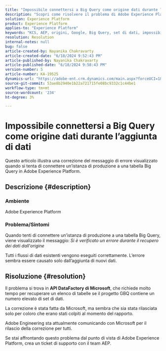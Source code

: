 ```yaml
---
title: "Impossibile connettersi a Big Query come origine dati durante l’aggiunta di dati"
description: "Scopri come risolvere il problema di Adobe Experience Platform, che impediva di collegare un’istanza di produzione a una tabella Big Query."
solution: Experience Platform
product: Experience Platform
applies-to: "Experience Platform"
keywords: "KCS, AEP, origini, Google, Big Query, set di dati, impossibile connettersi, origine dati, aggiunta dati, Adobe Experience Platform, FAQ"
resolution: Resolution
internal-notes: null
bug: false
article-created-by: Nayanika Chakravarty
article-created-date: "6/18/2024 9:52:43 PM"
article-published-by: Nayanika Chakravarty
article-published-date: "6/18/2024 9:58:43 PM"
version-number: 5
article-number: KA-19525
dynamics-url: "https://adobe-ent.crm.dynamics.com/main.aspx?forceUCI=1&pagetype=entityrecord&etn=knowledgearticle&id=96f3dd12-bd2d-ef11-840a-000d3a5b439f"
source-git-commit: 53ae8b2940e1b22a721715fe08bc9332c1c44be1
workflow-type: tm+mt
source-wordcount: '234'
ht-degree: 3%

---
```


# Impossibile connettersi a Big Query come origine dati durante l’aggiunta di dati


Questo articolo illustra una correzione del messaggio di errore visualizzato quando si tenta di connettere un’istanza di produzione a una tabella Big Query in Adobe Experience Platform.

## Descrizione {#description}


### Ambiente

Adobe Experience Platform

### <b>Problema/Sintomi</b>

Quando tenti di connettere un’istanza di produzione a una tabella Big Query, viene visualizzato il messaggio:<b> </b>*Si è verificato un errore durante il recupero dei dati dall&#39;origine*

Tutti i flussi di dati esistenti vengono eseguiti correttamente. L’errore sembra essere causato solo dall’aggiunta di nuovi dati.


## Risoluzione {#resolution}


Il problema si trova in <b>API DataFactory di Microsoft</b>, che richiede molto tempo per recuperare un elenco di tabelle se il progetto GBQ contiene un numero elevato di set di dati.

La correzione è stata fatta da Microsoft, ma sembra che sia stata rilasciata solo per coloro che erano stati colpiti al momento del rapporto.

Adobe Engineering sta attualmente comunicando con Microsoft per il rilascio della correzione per tutti.

Se stai affrontando questo problema dal punto di vista di Adobe Experience Platform, crea un ticket di supporto con il team AEP.

